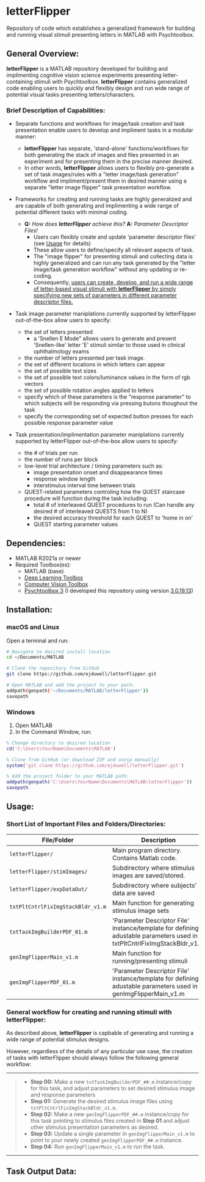 # letterFlipper

Repository of code which establishes a generalized framework for building and running visual stimuli presenting letters in MATLAB with Psychtoolbox.

## General Overview:

**letterFlipper** is a MATLAB repository developed for building and implimenting cognitive vision science experiments presenting letter-containing stimuli with Psychtoolbox. **letterFlipper** contains generalized code enabling users to quickly and flexibly design and run wide range of potential visual tasks presenting letters/characters.

### Brief Description of Capabilities:

- Separate functions and workflows for image/task creation and task presentation enable users to develop and impliment tasks in a modular manner:
    - **letterFlipper** has separate, 'stand-alone' functions/workflows for both generating the stack of images and files presented in an experiment and for presenting them in the precise manner desired.
    - In other words, **letterFlipper** allows users to flexibly pre-generate a set of task images/rules with a "letter image/task generation" workflow and impliment/present them in desired manner using a separate "letter image flipper" task presentation workflow.
      
- Frameworks for creating and running tasks are highly generalized and are capable of both generating and implimenting a wide range of potential different tasks with minimal coding.
    - **Q:** *How does **letterFlipper** achieve this?* **A:** *Parameter Descriptor Files!*
      - Users can flexibly create and update 'parameter descriptor files' (see [Usage](https://github.com/ejduwell/letterFlipper/tree/main?tab=readme-ov-file#short-list-of-important-files-and-foldersdirectories) for details)
      - These allow users to define/specify all relevant aspects of task.
      - The "image flipper" for presenting stimuli and collecting data is highly generalized and can run any task generated by the "letter image/task generation workflow" without any updating or re-coding.
      - Consequently, [users can create, develop, and run a wide range of letter-based visual stimuli with **letterFlipper** by simply specifying new sets of parameters in different parameter descriptor files.](https://github.com/ejduwell/letterFlipper/tree/main?tab=readme-ov-file#general-workflow-for-creating-and-running-stimuli-with-letterflipper)
        
- Task image parameter maniplations currently supported by letterFlipper out-of-the-box allow users to specify:
  - the set of letters presented
      - a 'Snellen E Mode" allows users to generate and present 'Snellen-like' letter 'E' stimuli similar to those used in clinical ophthalmology exams
  - the number of letters presented per task image.
  - the set of different locations in which letters can appear
  - the set of possible text sizes
  - the set of possible text colors/luminance values in the form of rgb vectors
  - the set of possible rotation angles applied to letters
  - specify which of these parameters is the "response parameter" to which subjects will be responding via pressing butons thoughout the task
  - specify the corresponding set of expected button presses for each possible response parameter value

- Task presentation/implimentation parameter maniplations currently supported by letterFlipper out-of-the-box allow users to specify:
    - the # of trials per run
    - the number of runs per block
    - low-level trial architecture / timing parameters such as:
      - image presentation onset and disappearance times
      - response window length
      - interstimulus interval time between trials
    - QUEST-related parameters controling how the QUEST staircase procedure will function during the task including:
      - total # of interleaved QUEST procedures to run (Can handle any desired # of interleaved QUESTS from 1 to N)
      - the desired accuracy threshold for each QUEST to 'home in on'
      - QUEST starting parameter values

## Dependencies:

- MATLAB R2021a or newer
- Required Toolbox(es):
  - MATLAB (base)
  - [Deep Learning Toolbox](https://www.mathworks.com/help/deeplearning/index.html?s_tid=srchtitle_site_search_1_Deep+learning+toolbox)
  - [Computer Vision Toolbox](https://www.mathworks.com/help/vision/index.html?s_tid=srchtitle_site_search_1_Computer+vision+toolbox)
  - [Psychtoolbox 3](http://psychtoolbox.org/) (I developed this repository using version [3.0.19.13](https://github.com/Psychtoolbox-3/Psychtoolbox-3/tree/3.0.19.13))

## Installation:

### macOS and Linux

Open a terminal and run:

```bash
# Navigate to desired install location
cd ~/Documents/MATLAB
```

```bash
# Clone the repository from GitHub
git clone https://github.com/ejduwell/letterFlipper.git
```

```bash
# Open MATLAB and add the project to your path:
addpath(genpath('~/Documents/MATLAB/letterFlipper'))
savepath
```

### Windows

1. Open MATLAB
2. In the Command Window, run:

```matlab
% Change directory to desired location
cd('C:\Users\YourName\Documents\MATLAB')
```

```matlab
% Clone from GitHub (or download ZIP and unzip manually)
system('git clone https://github.com/ejduwell/letterFlipper.git')
```

```matlab
% Add the project folder to your MATLAB path:
addpath(genpath('C:\Users\YourName\Documents\MATLAB\letterFlipper'))
savepath
```

## Usage:

### Short List of Important Files and Folders/Directories:

| File/Folder                         | Description                                                                                                             |
|-------------------------------------|-------------------------------------------------------------------------------------------------------------------------|
| `letterFlipper/`                    | Main program directory. Contains Matlab code.                                                                           |
| `letterFlipper/stimImages/`         | Subdirectory where stimulus images are saved/stored.                                                                    |
| `letterFlipper/expDataOut/`         | Subdirectory where subjects' data are saved                                                                             |
| `txtPltCntrlFixImgStackBldr_v1.m`   | Main function for generating stimulus image sets                                                                        |
| `txtTaskImgBuilderPDF_01.m`         | 'Parameter Descriptor File' instance/template for defining adustable parameters used in txtPltCntrlFixImgStackBldr_v1.m |
| `genImgFlipperMain_v1.m`            | Main function for running/presenting stimuli                                                                            |
| `genImgFlipperPDF_01.m`             | 'Parameter Descriptor File' instance/template for defining adustable parameters used in genImgFlipperMain_v1.m          |


### General workflow for creating and running stimuli with letterFlipper:

As described above, **letterFlipper** is capbable of generating and running a wide range of potential stimulus designs.

However, regardless of the details of any particular use case, the creation of tasks with letterFlipper should always follow the following general workflow:

---
> - **Step 00:** Make a new `txtTaskImgBuilderPDF_##.m` instance/copy for this task, and adjust parameters to set desired stimulus image and response parameters
> - **Step 01:** Generate the desired stimulus image files using `txtPltCntrlFixImgStackBldr_v1.m`.
> - **Step 02:** Make a new `genImgFlipperPDF_##.m` instance/copy for this task pointing to stimulus files created in **Step 01** and adjust other stimulus presentation parameters as desired.
> - **Step 03:** Update a single parameter in `genImgFlipperMain_v1.m` to point to your newly created `genImgFlipperPDF_##.m` instance.
> - **Step 04:** Run `genImgFlipperMain_v1.m` to run the task.
---

## Task Output Data:






